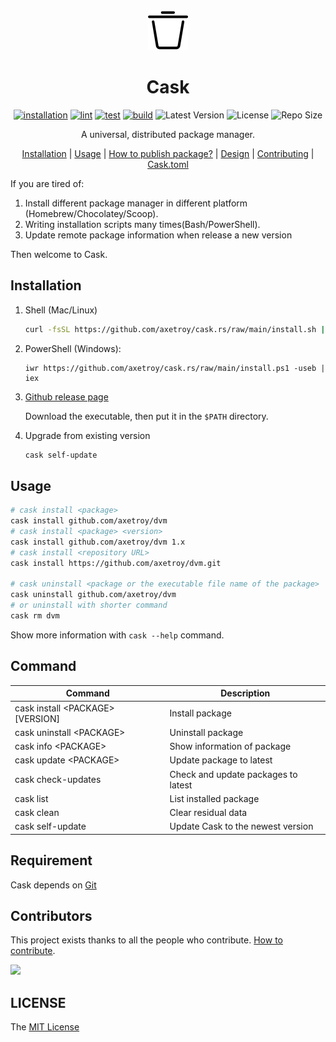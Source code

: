 <div align="center">
   <img src="logo.svg" with="64" height="64"/>

   <h1>Cask</h1>

[![installation](https://github.com/axetroy/cask.rs/actions/workflows/installation.yml/badge.svg)](https://github.com/axetroy/cask.rs/actions/workflows/installation.yml)
[![lint](https://github.com/axetroy/cask.rs/actions/workflows/lint.yml/badge.svg)](https://github.com/axetroy/cask.rs/actions/workflows/lint.yml)
[![test](https://github.com/axetroy/cask.rs/actions/workflows/test.yml/badge.svg)](https://github.com/axetroy/cask.rs/actions/workflows/test.yml)
[![build](https://github.com/axetroy/cask.rs/actions/workflows/build.yml/badge.svg)](https://github.com/axetroy/cask.rs/actions/workflows/build.yml)
![Latest Version](https://img.shields.io/github/v/release/axetroy/cask.rs.svg)
![License](https://img.shields.io/github/license/axetroy/cask.rs.svg)
![Repo Size](https://img.shields.io/github/repo-size/axetroy/cask.rs.svg)

A universal, distributed package manager.

[Installation](#Installation) |
[Usage](#Usage) |
[How to publish package?](DESIGN.md#how-do-i-publish-package) |
[Design](DESIGN.md) |
[Contributing](CONTRIBUTING.md) |
[Cask.toml](Cask.toml.md)

</div>

If you are tired of:

1. Install different package manager in different platform (Homebrew/Chocolatey/Scoop).
2. Writing installation scripts many times(Bash/PowerShell).
3. Update remote package information when release a new version

Then welcome to Cask.

## Installation

1. Shell (Mac/Linux)

   ```bash
   curl -fsSL https://github.com/axetroy/cask.rs/raw/main/install.sh | bash
   ```

2. PowerShell (Windows):

   ```pwshell
   iwr https://github.com/axetroy/cask.rs/raw/main/install.ps1 -useb | iex
   ```

3. [Github release page](https://github.com/axetroy/cask.rs/releases)

   Download the executable, then put it in the `$PATH` directory.

4. Upgrade from existing version

   ```bash
   cask self-update
   ```

## Usage

```sh
# cask install <package>
cask install github.com/axetroy/dvm
# cask install <package> <version>
cask install github.com/axetroy/dvm 1.x
# cask install <repository URL>
cask install https://github.com/axetroy/dvm.git

# cask uninstall <package or the executable file name of the package>
cask uninstall github.com/axetroy/dvm
# or uninstall with shorter command
cask rm dvm
```

Show more information with `cask --help` command.

## Command

| Command                            | Description                         |
| ---------------------------------- | ----------------------------------- |
| cask install \<PACKAGE\> [VERSION] | Install package                     |
| cask uninstall \<PACKAGE\>         | Uninstall package                   |
| cask info \<PACKAGE\>              | Show information of package         |
| cask update \<PACKAGE\>            | Update package to latest            |
| cask check-updates                 | Check and update packages to latest |
| cask list                          | List installed package              |
| cask clean                         | Clear residual data                 |
| cask self-update                   | Update Cask to the newest version   |

## Requirement

Cask depends on [Git](https://git-scm.com)

## Contributors

This project exists thanks to all the people who contribute. [How to contribute](CONTRIBUTING.md).

<a href="https://github.com/axetroy/cask.rs/graphs/contributors">
  <img src="https://contrib.rocks/image?repo=axetroy/cask.rs" />
</a>

## LICENSE

The [MIT License](LICENSE)
